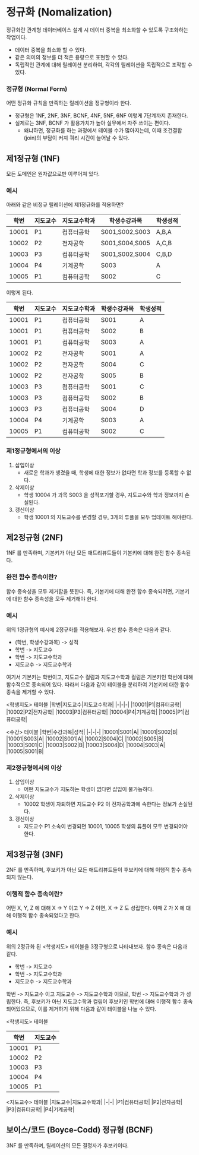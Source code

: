 # 정규화 (Nomalization)

정규화란 관계형 데이터베이스 설계 시 데이터 중복을 최소화할 수 있도록 구조화하는 작업이다.

* 데이터 중복을 최소화 할 수 있다.
* 같은 의미의 정보를 더 적은 용량으로 표현할 수 있다.
* 독립적인 관계에 대해 릴레이션 분리하여, 각각의 릴레이션을 독립적으로 조작할 수 있다.

### 정규형 (Normal Form)

어떤 정규화 규칙을 만족하는 릴레이션을 정규형이라 한다.

* 정규형은 1NF, 2NF, 3NF, BCNF, 4NF, 5NF, 6NF 이렇게 7단계까지 존재한다.
* 실제로는 3NF, BCNF 가 활용가치가 높아 실무에서 자주 쓰이는 편이다.
   * 왜냐하면, 정규화를 하는 과정에서 테이블 수가 많아지는데, 이때 조건결합(join)의 부담이 커져 쿼리 시간이 늘어날 수 있다.

## 제1정규형 (1NF)

모든 도메인은 원자값으로만 이루어져 있다.

### 예시

아래와 같은 비정규 릴레이션에 제1정규화를 적용하면?

|학번|지도교수|지도교수학과|학생수강과목|학생성적|
|-|-|-|-|-|
|10001|P1|컴퓨터공학|S001,S002,S003|A,B,A|
|10002|P2|전자공학|S001,S004,S005|A,C,B|
|10003|P3|컴퓨터공학|S001,S002,S004|C,B,D|
|10004|P4|기계공학|S003|A|
|10005|P1|컴퓨터공학|S002|C|

이렇게 된다.

|학번|지도교수|지도교수학과|학생수강과목|학생성적|
|-|-|-|-|-|
|10001|P1|컴퓨터공학|S001|A|
|10001|P1|컴퓨터공학|S002|B|
|10001|P1|컴퓨터공학|S003|A|
|10002|P2|전자공학|S001|A|
|10002|P2|전자공학|S004|C|
|10002|P2|전자공학|S005|B|
|10003|P3|컴퓨터공학|S001|C|
|10003|P3|컴퓨터공학|S002|B|
|10003|P3|컴퓨터공학|S004|D|
|10004|P4|기계공학|S003|A|
|10005|P1|컴퓨터공학|S002|C|

### 제1정규형에서의 이상

1. 삽입이상
   * 새로운 학과가 생겼을 때, 학생에 대한 정보가 없다면 학과 정보를 등록할 수 없다.
2. 삭제이상
   * 학생 10004 가 과목 S003 을 성적포기할 경우, 지도교수와 학과 정보까지 손실된다.
3. 갱신이상
   * 학생 10001 의 지도교수를 변경할 경우, 3개의 튜플을 모두 업데이트 해야한다.

## 제2정규형 (2NF)

1NF 를 만족하며, 기본키가 아닌 모든 애트리뷰트들이 기본키에 대해 완전 함수 종속된다.

### 완전 함수 종속이란?

함수 종속성을 모두 제거함을 뜻한다. 즉, 기본키에 대해 완전 함수 종속되려면, 기본키에 대한 함수 종속성을 모두 제거해야 한다.

### 예시

위의 1정규형의 예시에 2정규화를 적용해보자. 우선 함수 종속은 다음과 같다.

   * (학번, 학생수강과목) -> 성적
   * 학번 -> 지도교수
   * 학번 -> 지도교수학과
   * 지도교수 -> 지도교수학과

여기서 기본키는 학번이고, 지도교수 컬럼과 지도교수학과 컬럼은 기본키인 학번에 대해 함수적으로 종속되어 있다.
따라서 다음과 같이 테이블을 분리하여 기본키에 대한 함수 종속을 제거할 수 있다.

<학생지도> 테이블
|학번|지도교수|지도교수학과|
|-|-|-|
|10001|P1|컴퓨터공학|
|10002|P2|전자공학|
|10003|P3|컴퓨터공학|
|10004|P4|기계공학|
|10005|P1|컴퓨터공학|

<수강> 테이블
|학번|수강과목|성적|
|-|-|-|
|10001|S001|A|
|10001|S002|B|
|10001|S003|A|
|10002|S001|A|
|10002|S004|C|
|10002|S005|B|
|10003|S001|C|
|10003|S002|B|
|10003|S004|D|
|10004|S003|A|
|10005|S001|B|

### 제2정규형에서의 이상

1. 삽입이상
   * 어떤 지도교수가 지도하는 학생이 없다면 삽입이 불가능하다.
2. 삭제이상
   * 10002 학생이 자퇴하면 지도교수 P2 이 전자공학과에 속한다는 정보가 손실된다.
3. 갱신이상
   * 지도교수 P1 소속이 변경되면 10001, 10005 학생의 튜플이 모두 변경되어야 한다.

## 제3정규형 (3NF)

2NF 를 만족하며, 후보키가 아닌 모든 애트리뷰트들이 후보키에 대해 이행적 함수 종속되지 않는다.

### 이행적 함수 종속이란?

어떤 X, Y, Z 에 대해 X -> Y 이고 Y -> Z 이면, X -> Z 도 성립한다. 이때 Z 가 X 에 대해 이행적 함수 종속되었다고 한다.

### 예시

위의 2정규화 된 <학생지도> 테이블을 3정규형으로 나타내보자. 함수 종속은 다음과 같다.

   * 학번 -> 지도교수
   * 학번 -> 지도교수학과
   * 지도교수 -> 지도교수학과

학번 -> 지도교수 이고 지도교수 -> 지도교수학과 이므로, 학번 -> 지도교수학과 가 성립한다.
즉, 후보키가 아닌 지도교수학과 컬림이 후보키인 학번에 대해 이행적 함수 종속 되어있으므로, 이를 제거하기 위해 다음과 같이 테이블을 나눌 수 있다.

<학생지도> 테이블

|학번|지도교수|
|-|-|
|10001|P1|
|10002|P2|
|10003|P3|
|10004|P4|
|10005|P1|

<지도교수> 테이블
|지도교수|지도교수학과|
|-|-|
|P1|컴퓨터공학|
|P2|전자공학|
|P3|컴퓨터공학|
|P4|기계공학|

## 보이스/코드 (Boyce-Codd) 정규형 (BCNF)

3NF 를 만족하며, 릴레이션의 모든 결정자가 후보키이다.

